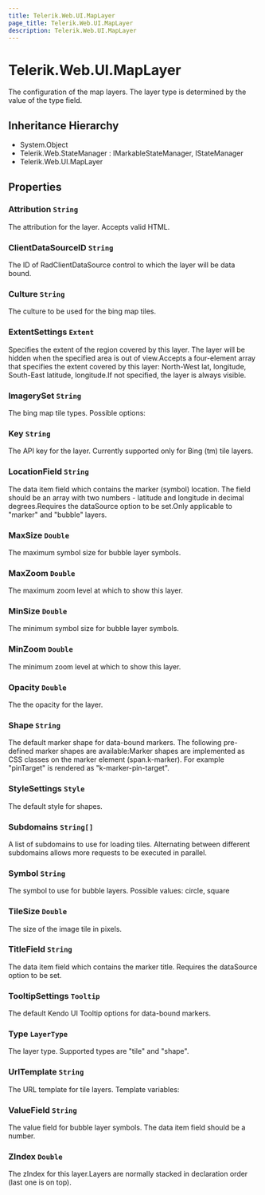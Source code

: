 ```yaml
---
title: Telerik.Web.UI.MapLayer
page_title: Telerik.Web.UI.MapLayer
description: Telerik.Web.UI.MapLayer
---
```


# Telerik.Web.UI.MapLayer

The configuration of the map layers. The layer type is determined by the value of the type field.

## Inheritance Hierarchy

* System.Object
* Telerik.Web.StateManager : IMarkableStateManager, IStateManager
* Telerik.Web.UI.MapLayer

## Properties

###  Attribution `String`

The attribution for the layer. Accepts valid HTML.

###  ClientDataSourceID `String`

The ID of RadClientDataSource control to which the layer will be data bound.

###  Culture `String`

The culture to be used for the bing map tiles.

###  ExtentSettings `Extent`

Specifies the extent of the region covered by this layer. The layer will be hidden when the specified area is out of view.Accepts a four-element array that specifies the extent covered by this layer: North-West lat, longitude, South-East latitude, longitude.If not specified, the layer is always visible.

###  ImagerySet `String`

The bing map tile types. Possible options:

###  Key `String`

The API key for the layer. Currently supported only for Bing (tm) tile layers.

###  LocationField `String`

The data item field which contains the marker (symbol) location. The field should be an array with two numbers - latitude and longitude in decimal degrees.Requires the dataSource option to be set.Only applicable to "marker" and "bubble" layers.

###  MaxSize `Double`

The maximum symbol size for bubble layer symbols.

###  MaxZoom `Double`

The maximum zoom level at which to show this layer.

###  MinSize `Double`

The minimum symbol size for bubble layer symbols.

###  MinZoom `Double`

The minimum zoom level at which to show this layer.

###  Opacity `Double`

The the opacity for the layer.

###  Shape `String`

The default marker shape for data-bound markers. The following pre-defined marker shapes are available:Marker shapes are implemented as CSS classes on the marker element (span.k-marker). For example "pinTarget" is rendered as "k-marker-pin-target".

###  StyleSettings `Style`

The default style for shapes.

###  Subdomains `String[]`

A list of subdomains to use for loading tiles. Alternating between different subdomains allows more requests to be executed in parallel.

###  Symbol `String`

The symbol to use for bubble layers. Possible values: circle, square

###  TileSize `Double`

The size of the image tile in pixels.

###  TitleField `String`

The data item field which contains the marker title. Requires the dataSource option to be set.

###  TooltipSettings `Tooltip`

The default Kendo UI Tooltip options for data-bound markers.

###  Type `LayerType`

The layer type. Supported types are "tile" and "shape".

###  UrlTemplate `String`

The URL template for tile layers. Template variables:

###  ValueField `String`

The value field for bubble layer symbols. The data item field should be a number.

###  ZIndex `Double`

The zIndex for this layer.Layers are normally stacked in declaration order (last one is on top).

